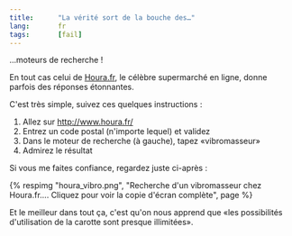 ```yaml
--- 
title:      "La vérité sort de la bouche des…" 
lang:       fr 
tags:       [fail]
---
```


…moteurs de recherche !

En tout cas celui de [Houra.fr](http://www.houra.fr/), le célèbre supermarché en ligne, donne parfois des réponses étonnantes.

C'est très simple, suivez ces quelques instructions :

1. Allez sur <http://www.houra.fr/>
1. Entrez un code postal (n'importe lequel) et validez
1. Dans le moteur de recherche (à gauche), tapez «vibromasseur»
1. Admirez le résultat

Si vous me faites confiance, regardez juste ci-après :

{% respimg "houra_vibro.png", "Recherche d'un vibromasseur chez Houra.fr…. Cliquez pour voir la copie d'écran complète", page %}


Et le meilleur dans tout ça, c'est qu'on nous apprend que «les possibilités d'utilisation de la carotte sont presque illimitées».
